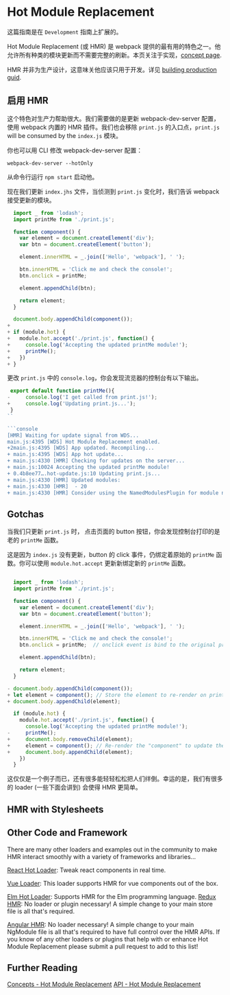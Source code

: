 # Hot Module Replacement

这篇指南是在 `Development` 指南上扩展的。

Hot Module Replacement (或 HMR) 是 webpack 提供的最有用的特色之一。他允许所有种类的模块更新而不需要完整的刷新。本页关注于实现，[concept page](https://webpack.js.org/concepts/hot-module-replacement).

HMR 并非为生产设计，这意味关他应该只用于开发。详见 [building production guid](https://webpack.js.org/guides/production).

## 启用 HMR

这个特色对生产力帮助很大。我们需要做的是更新 webpack-dev-server 配置，使用 webpack 内置的 HMR 插件。我们也会移除 `print.js` 的入口点，`print.js` will be consumed by the `index.js` 模块。

你也可以用 CLI 修改 webpack-dev-server 配置：

`webpack-dev-server --hotOnly`

从命令行运行 `npm start` 启动他。

现在我们更新 `index.jhs` 文件，当侦测到 `print.js` 变化时，我们告诉 webpack 接受更新的模块。

```js index.js
  import _ from 'lodash';
  import printMe from './print.js';

  function component() {
    var element = document.createElement('div');
    var btn = document.createElement('button');

    element.innerHTML = _.join(['Hello', 'webpack'], ' ');

    btn.innerHTML = 'Click me and check the console!';
    btn.onclick = printMe;

    element.appendChild(btn);

    return element;
  }

  document.body.appendChild(component());
+
+ if (module.hot) {
+   module.hot.accept('./print.js', function() {
+     console.log('Accepting the updated printMe module!');
+     printMe();
+   })
+ }
```

更改 `print.js` 中的 `console.log`，你会发现流览器的控制台有以下输出。

```js print.js
 export default function printMe(){
-     console.log('I get called from print.js!');
+     console.log('Updating print.js...');
 }
``

```console
[HMR] Waiting for update signal from WDS...
main.js:4395 [WDS] Hot Module Replacement enabled.
+2main.js:4395 [WDS] App updated. Recompiling...
+ main.js:4395 [WDS] App hot update...
+ main.js:4330 [HMR] Checking for updates on the server...
+ main.js:10024 Accepting the updated printMe module!
+ 0.4b8ee77….hot-update.js:10 Updating print.js...
+ main.js:4330 [HMR] Updated modules:
+ main.js:4330 [HMR]  - 20
+ main.js:4330 [HMR] Consider using the NamedModulesPlugin for module names.
```

## Gotchas

当我们只更新 `print.js` 时， 点击页面的 button 按钮，你会发现控制台打印的是老的 `printMe` 函数。

这是因为 `index.js` 没有更新，button 的 click 事件，仍绑定着原始的 `printMe` 函数。你可以使用 `module.hot.accept` 更新新绑定新的 `printMe` 函数。

```js

  import _ from 'lodash';
  import printMe from './print.js';

  function component() {
    var element = document.createElement('div');
    var btn = document.createElement('button');

    element.innerHTML = _.join(['Hello', 'webpack'], ' ');

    btn.innerHTML = 'Click me and check the console!';
    btn.onclick = printMe;  // onclick event is bind to the original printMe function

    element.appendChild(btn);

    return element;
  }

- document.body.appendChild(component());
+ let element = component(); // Store the element to re-render on print.js changes
+ document.body.appendChild(element);

  if (module.hot) {
    module.hot.accept('./print.js', function() {
      console.log('Accepting the updated printMe module!');
-     printMe();
+     document.body.removeChild(element);
+     element = component(); // Re-render the "component" to update the click handler
+     document.body.appendChild(element);
    })
  }
```

这仅仅是一个例子而已，还有很多能轻轻松松把人们绊倒。幸运的是，我们有很多的 loader (一些下面会讲到) 会使得 HMR 更简单。

## HMR with Stylesheets

## Other Code and Framework

There are many other loaders and examples out in the community to make HMR interact smoothly with a variety of frameworks and libraries...

[React Hot Loader](https://github.com/gaearon/react-hot-loader): Tweak react components in real time.

[Vue Loader](https://github.com/vuejs/vue-loader): This loader supports HMR for vue components out of the box.

[Elm Hot Loader](https://github.com/fluxxu/elm-hot-loader): Supports HMR for the Elm programming language.
[Redux HMR](https://survivejs.com/webpack/appendices/hmr-with-react/#configuring-hmr-with-redux): No loader or plugin necessary! A simple change to your main store file is all that's required.

[Angular HMR](https://github.com/AngularClass/angular-hmr): No loader necessary! A simple change to your main NgModule file is all that's required to have full control over the HMR APIs.
If you know of any other loaders or plugins that help with or enhance Hot Module Replacement please submit a pull request to add to this list!

## Further Reading

[Concepts - Hot Module Replacement](https://webpack.js.org/concepts/hot-module-replacement)
[API - Hot Module Replacement](https://webpack.js.org/api/hot-module-replacement)